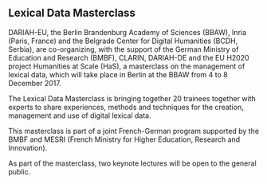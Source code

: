 ## Lexical Data Masterclass

DARIAH-EU, the Berlin Brandenburg Academy of Sciences (BBAW), Inria (Paris, France) and the Belgrade Center for Digital Humanities (BCDH, Serbia), are co-organizing, with the support of the German Ministry of Education and Research (BMBF), CLARIN, DARIAH-DE and the EU H2020 project Humanities at Scale (HaS), a masterclass on the management of lexical data, which will take place in Berlin at the BBAW from 4 to 8 December 2017.

The Lexical Data Masterclass is bringing together 20 trainees together with experts to share experiences, methods and techniques for the creation, management and use of digital lexical data.

This masterclass is part of a joint French-German program supported by the BMBF and MESRI (French Ministry for Higher Education, Research and Innovation).

As part of the masterclass, two keynote lectures will be open to the general public.
